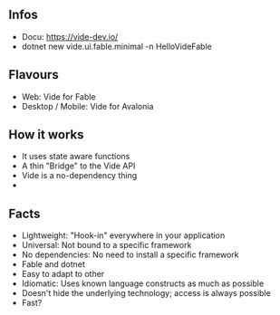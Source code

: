 Infos
---

* Docu: https://vide-dev.io/
* dotnet new vide.ui.fable.minimal -n HelloVideFable

Flavours
---

* Web: Vide for Fable
* Desktop / Mobile: Vide for Avalonia

How it works
---

* It uses state aware functions
* A thin "Bridge" to the Vide API
* Vide is a no-dependency thing
* 

Facts
---

* Lightweight: "Hook-in" everywhere in your application
* Universal: Not bound to a specific framework
* No dependencies: No need to install a specific framework
* Fable and dotnet
* Easy to adapt to other
* Idiomatic: Uses known language constructs as much as possible
* Doesn't hide the underlying technology; access is always possible
* Fast?

